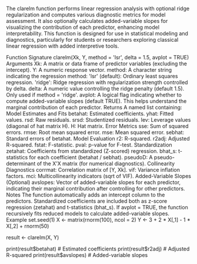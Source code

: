 The clarelm function performs linear regression analysis with optional ridge regularization and computes various diagnostic metrics for model assessment. It also optionally calculates added-variable slopes for visualizing the contribution of each predictor, enhancing model interpretability.
This function is designed for use in statistical modeling and diagnostics, particularly for students or researchers exploring classical linear regression with added interpretive tools.

Function Signature
clarelm(Xk, Y, method = 'lsr', delta = 1.5, avplot = TRUE)
Arguments
Xk: A matrix or data frame of predictor variables (excluding the intercept).
Y: A numeric response vector.
method: A character string indicating the regression method:
'lsr' (default): Ordinary least squares regression.
'ridge': Ridge regression with regularization strength controlled by delta.
delta: A numeric value controlling the ridge penalty (default 1.5). Only used if method = 'ridge'.
avplot: A logical flag indicating whether to compute added-variable slopes (default TRUE). This helps understand the marginal contribution of each predictor.
Returns
A named list containing:
Model Estimates and Fits
betahat: Estimated coefficients.
yhat: Fitted values.
rsd: Raw residuals.
srsd: Studentized residuals.
lev: Leverage values (diagonal of hat matrix H).
H: Hat matrix.
Error Metrics
sse: Sum of squared errors.
rmse: Root mean squared error.
mse: Mean squared error.
sebhat: Standard errors of betahat.
Model Evaluation
r2: R-squared.
r2adj: Adjusted R-squared.
fstat: F-statistic.
pval: p-value for F-test.
Standardization
zetahat: Coefficients from standardized (Z-scored) regression.
bhat_s: t-statistics for each coefficient (betahat / sebhat).
pseudoD: A pseudo-determinant of the X'X matrix (for numerical diagnostics).
Collinearity Diagnostics
corrmat: Correlation matrix of [Y, Xk].
vif: Variance inflation factors.
mci: Multicollinearity indicators (sqrt of VIF).
Added-Variable Slopes (Optional)
avslopes: Vector of added-variable slopes for each predictor, indicating their marginal contribution after controlling for other predictors.
Notes
The function automatically adds an intercept column to the predictors.
Standardized coefficients are included both as z-score regression (zetahat) and t-statistics (bhat_s).
If avplot = TRUE, the function recursively fits reduced models to calculate added-variable slopes.
Example
set.seed(1)
X <- matrix(rnorm(100), ncol = 2)
Y <- 3 + 2 * X[,1] - 1 * X[,2] + rnorm(50)

result <- clarelm(X, Y)

print(result$betahat)     # Estimated coefficients
print(result$r2adj)       # Adjusted R-squared
print(result$avslopes)    # Added-variable slopes
